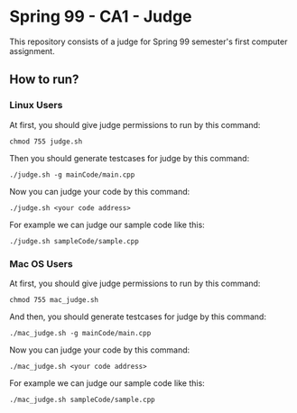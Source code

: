 # Spring 99 - CA1 - Judge
This repository consists of a judge for Spring 99 semester's first computer assignment.

## How to run?

### Linux Users
At first, you should give judge permissions to run by this command:
```
chmod 755 judge.sh
```
Then you should generate testcases for judge by this command:
```
./judge.sh -g mainCode/main.cpp
```

Now you can judge your code by this command:
```
./judge.sh <your code address>
```
For example we can judge our sample code like this:
```
./judge.sh sampleCode/sample.cpp
```

### Mac OS Users

At first, you should give judge permissions to run by this command:
```
chmod 755 mac_judge.sh
```
And then, you should generate testcases for judge by this command:
```
./mac_judge.sh -g mainCode/main.cpp
```

Now you can judge your code by this command:
```
./mac_judge.sh <your code address>
```
For example we can judge our sample code like this:
```
./mac_judge.sh sampleCode/sample.cpp
```